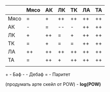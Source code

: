 
|      |Мясо  | АК | ЛК  |  ТК  | ЛА  |  ТА  |
| ---- | ---- | ---- | ---- | ---- | ---- | ---- |
| Мясо | = | + | ++ | ++ | ++ | ++ |
| АК | - | = | -- | - | ++ | ++ |
| ЛК | + | ++ | = | + | ++ | ++ |
| ТК | = | + | = | = | ++ | ++ |
| ЛА | ++ | ++ | ++ | ++ | ++ | ++ |
| ТА | =    | ++   | + | ++ | ++ | ++ |
|      |      |      |      |      |      |      |

\+ - Баф
\- - Дебаф
\= - Паритет

(продумать арте скейл от POW) - **log(POW)**

